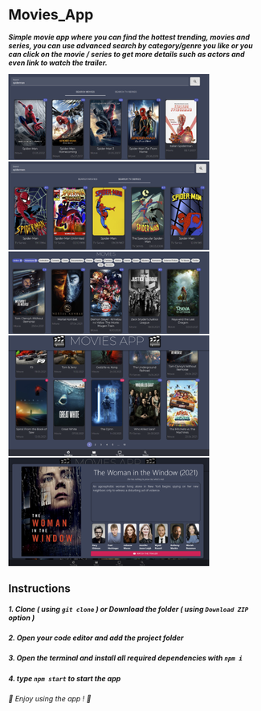 # Movies_App
***Simple movie app where you can find the hottest trending, movies and series, you can use advanced search by category/genre you like or you can click on the movie / series to get more details such as actors and even link to watch the trailer.***

<img src="images/1.png" width=400>
<img src="images/2.png" width=400>
<img src="images/3.png" width=400>
<img src="images/4.png" width=400>
<img src="images/5.png" width=400>

## Instructions
##### 1. Clone ***( using `git clone` )*** or Download the folder ***( using ***`Download ZIP`*** option )*** #####
##### 2. Open your code editor and add the project folder #####
##### 3. Open the terminal and install all required dependencies with ***`npm i`*** #####
##### 4. type ***`npm start`*** to start the app #####

###### 🎥 *Enjoy using the app !* 🎥 ######

